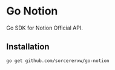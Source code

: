 # Go Notion

Go SDK for Notion Official API.

## Installation

```shell
go get github.com/sorcererxw/go-notion
```
